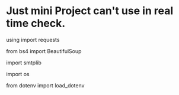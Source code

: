 # Just mini Project can't use in real time check.
using
import requests

from bs4 import BeautifulSoup

import smtplib

import os

from dotenv import load_dotenv
